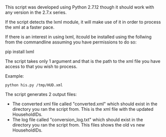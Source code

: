This script was developed using Python 2.7.12 though it should work with any version in the 2.7.x series.

If the script detects the lxml module, it will make use of it in order to process the xml at a faster pace.

If there is an interest in using lxml, itcould be installed using the follwing from the commandline assuming
you have permissions to do so:

pip install lxml

The script takes only 1 argument and that is the path to the xml file you have access to that you wish to
process.

Example:

    python his.py /tmp/HUD.xml

The script generates 2 output files:

* The converted xml file called "converted.xml" which should exist in the directory you ran the script from.
  This is the xml file with the updated HouseholdIDs.
* The log file called "conversion_log.txt" which should exist in the directory you ran the script from.
  This files shows the old vs new HouseholdIDs.
